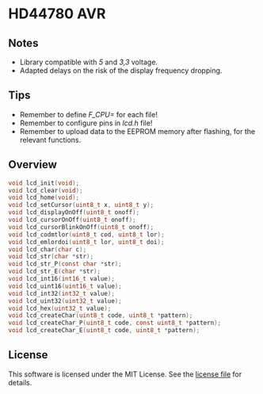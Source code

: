 # HD44780 AVR

## Notes
* Library compatible with *5* and *3,3* voltage.
* Adapted delays on the risk of the display frequency dropping.

## Tips
* Remember to define *F_CPU=* for each file!
* Remember to configure pins in *lcd.h* file!
* Remember to upload data to the EEPROM memory after flashing, for the relevant functions.

## Overview
```c
void lcd_init(void);
void lcd_clear(void);
void lcd_home(void);
void lcd_setCursor(uint8_t x, uint8_t y);
void lcd_displayOnOff(uint8_t onoff);
void lcd_cursorOnOff(uint8_t onoff);
void lcd_cursorBlinkOnOff(uint8_t onoff);
void lcd_codmtlor(uint8_t cod, uint8_t lor);
void lcd_emlordoi(uint8_t lor, uint8_t doi);
void lcd_char(char c);
void lcd_str(char *str);
void lcd_str_P(const char *str);
void lcd_str_E(char *str);
void lcd_int16(int16_t value);
void lcd_uint16(uint16_t value);
void lcd_int32(int32_t value);
void lcd_uint32(uint32_t value);
void lcd_hex(uint32_t value);
void lcd_createChar(uint8_t code, uint8_t *pattern);
void lcd_createChar_P(uint8_t code, const uint8_t *pattern);
void lcd_createChar_E(uint8_t code, uint8_t *pattern);
```

## License
This software is licensed under the MIT License. See the [license file](license.txt) for details.
